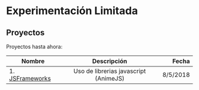 # Experimentación Limitada

## Proyectos

Proyectos hasta ahora:

| Nombre  | Descripción           | Fecha  |
| --- |:---:| ---:|
| 1. [JSFrameworks](/jsframeworks/index.html) | Uso de librerias javascript (AnimeJS) | 8/5/2018 |
